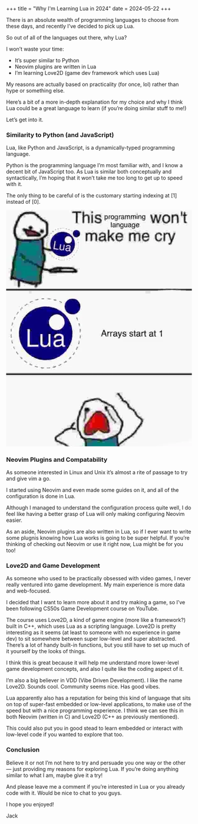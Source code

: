 +++
title = "Why I'm Learning Lua in 2024"
date = 2024-05-22
+++

There is an absolute wealth of programming languages to choose from these days, and recently I’ve decided to pick up Lua.

So out of all of the languages out there, why Lua?

I won’t waste your time:

- It’s super similar to Python
- Neovim plugins are written in Lua
- I’m learning Love2D (game dev framework which uses Lua)

My reasons are actually based on practicality (for once, lol) rather than hype or something else.

Here’s a bit of a more in-depth explanation for my choice and why I think Lua could be a great language to learn (if you’re doing similar stuff to me!)

Let’s get into it.

### Similarity to Python (and JavaScript)

Lua, like Python and JavaScript, is a dynamically-typed programming language.

Python is the programming language I’m most familiar with, and I know a decent bit of JavaScript too. As Lua is similar both conceptually and syntactically, I’m hoping that it won’t take me too long to get up to speed with it.

The only thing to be careful of is the customary starting indexing at [1] instead of [0].

![A meme of Lua about indexing starting at zero.](lua-meme.webp)

### Neovim Plugins and Compatability

As someone interested in Linux and Unix it’s almost a rite of passage to try and give vim a go.

I started using Neovim and even made some guides on it, and all of the configuration is done in Lua.

Although I managed to understand the configuration process quite well, I do feel like having a better grasp of Lua will only making configuring Neovim easier.

As an aside, Neovim plugins are also written in Lua, so if I ever want to write some plugnis knowing how Lua works is going to be super helpful. If you’re thinking of checking out Neovim or use it right now, Lua might be for you too!

### Love2D and Game Development

As someone who used to be practically obsessed with video games, I never really ventured into game development. My main experience is more data and web-focused.

I decided that I want to learn more about it and try making a game, so I’ve been following CS50s Game Development course on YouTube.

The course uses Love2D, a kind of game engine (more like a framework?) built in C++, which uses Lua as a scripting language. Love2D is pretty interesting as it seems (at least to someone with no experience in game dev) to sit somewhere between super low-level and super abstracted. There’s a lot of handy built-in functions, but you still have to set up much of it yourself by the looks of things.

I think this is great because it will help me understand more lower-level game development concepts, and also I quite like the coding aspect of it.

I’m also a big believer in VDD (Vibe Driven Development). I like the name Love2D. Sounds cool. Community seems nice. Has good vibes.

Lua apparently also has a reputation for being this kind of language that sits on top of super-fast embedded or low-level applications, to make use of the speed but with a nice programming experience. I think we can see this in both Neovim (written in C) and Love2D (C++ as previously mentioned).

This could also put you in good stead to learn embedded or interact with low-level code if you wanted to explore that too.

### Conclusion

Believe it or not I’m not here to try and persuade you one way or the other — just providing my reasons for exploring Lua. If you’re doing anything similar to what I am, maybe give it a try!

And please leave me a comment if you’re interested in Lua or you already code with it. Would be nice to chat to you guys.

I hope you enjoyed!

Jack
